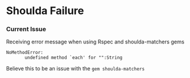# Shoulda Failure

### Current Issue

Receiving error message when using Rspec and shoulda-matchers gems

```
NoMethodError:
       undefined method `each' for "":String
```

Believe this to be an issue with the `gem shoulda-matchers`
